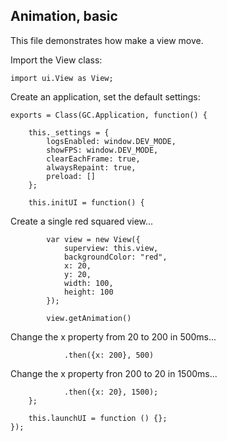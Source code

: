 ## Animation, basic

This file demonstrates how make a view move.

Import the View class:
~~~
import ui.View as View;
~~~

Create an application, set the default settings:
~~~
exports = Class(GC.Application, function() {

    this._settings = {
        logsEnabled: window.DEV_MODE,
        showFPS: window.DEV_MODE,
        clearEachFrame: true,
        alwaysRepaint: true,
        preload: []
    };

    this.initUI = function() {
~~~

Create a single red squared view...

~~~
        var view = new View({
            superview: this.view,
            backgroundColor: "red",
            x: 20,
            y: 20,
            width: 100,
            height: 100
        });

        view.getAnimation()
~~~

Change the x property from 20 to 200 in 500ms...

~~~
            .then({x: 200}, 500)
~~~

Change the x property fron 200 to 20 in 1500ms...

~~~
            .then({x: 20}, 1500);
    };

    this.launchUI = function () {};
});
~~~